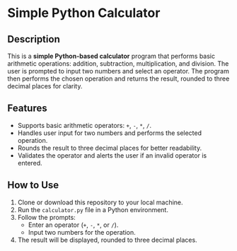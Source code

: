 # Simple Python Calculator

## Description
This is a **simple Python-based calculator** program that performs basic arithmetic operations: addition, subtraction, multiplication, and division. The user is prompted to input two numbers and select an operator. The program then performs the chosen operation and returns the result, rounded to three decimal places for clarity.

## Features
- Supports basic arithmetic operators: `+`, `-`, `*`, `/`.
- Handles user input for two numbers and performs the selected operation.
- Rounds the result to three decimal places for better readability.
- Validates the operator and alerts the user if an invalid operator is entered.

## How to Use
1. Clone or download this repository to your local machine.
2. Run the `calculator.py` file in a Python environment.
3. Follow the prompts:
   - Enter an operator (`+`, `-`, `*`, or `/`).
   - Input two numbers for the operation.
4. The result will be displayed, rounded to three decimal places.
